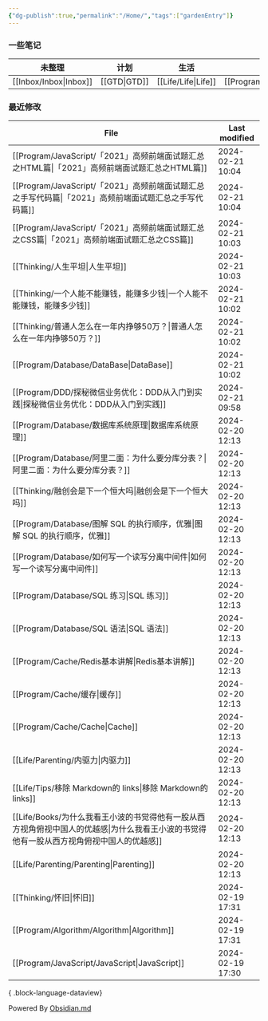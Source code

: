 ```yaml
---
{"dg-publish":true,"permalink":"/Home/","tags":["gardenEntry"]}
---
```



### 一些笔记

| 未整理 | 计划 | 生活 | 编程 | 思考 |
| ---- | ---- | ---- | ---- | ---- |
| [[Inbox/Inbox\|Inbox]] | [[GTD\|GTD]] | [[Life/Life\|Life]] | [[Program/Program\|Program]] | [[Thinking/Thinking\|Thinking]] |

### 最近修改

| File                                                                             | Last modified    |
| -------------------------------------------------------------------------------- | ---------------- |
| [[Program/JavaScript/「2021」高频前端面试题汇总之HTML篇\|「2021」高频前端面试题汇总之HTML篇]]           | 2024-02-21 10:04 |
| [[Program/JavaScript/「2021」高频前端面试题汇总之手写代码篇\|「2021」高频前端面试题汇总之手写代码篇]]           | 2024-02-21 10:04 |
| [[Program/JavaScript/「2021」高频前端面试题汇总之CSS篇\|「2021」高频前端面试题汇总之CSS篇]]             | 2024-02-21 10:03 |
| [[Thinking/人生平坦\|人生平坦]]                                                       | 2024-02-21 10:03 |
| [[Thinking/一个人能不能赚钱，能赚多少钱\|一个人能不能赚钱，能赚多少钱]]                                   | 2024-02-21 10:02 |
| [[Thinking/普通人怎么在一年内挣够50万？\|普通人怎么在一年内挣够50万？]]                                 | 2024-02-21 10:02 |
| [[Program/Database/DataBase\|DataBase]]                                       | 2024-02-21 10:02 |
| [[Program/DDD/探秘微信业务优化：DDD从入门到实践\|探秘微信业务优化：DDD从入门到实践]]                        | 2024-02-21 09:58 |
| [[Program/Database/数据库系统原理\|数据库系统原理]]                                         | 2024-02-20 12:13 |
| [[Program/Database/阿里二面：为什么要分库分表？\|阿里二面：为什么要分库分表？]]                           | 2024-02-20 12:13 |
| [[Thinking/融创会是下一个恒大吗\|融创会是下一个恒大吗]]                                           | 2024-02-20 12:13 |
| [[Program/Database/图解 SQL 的执行顺序，优雅\|图解 SQL 的执行顺序，优雅]]                         | 2024-02-20 12:13 |
| [[Program/Database/如何写一个读写分离中间件\|如何写一个读写分离中间件]]                               | 2024-02-20 12:13 |
| [[Program/Database/SQL 练习\|SQL 练习]]                                           | 2024-02-20 12:13 |
| [[Program/Database/SQL 语法\|SQL 语法]]                                           | 2024-02-20 12:13 |
| [[Program/Cache/Redis基本讲解\|Redis基本讲解]]                                        | 2024-02-20 12:13 |
| [[Program/Cache/缓存\|缓存]]                                                      | 2024-02-20 12:13 |
| [[Program/Cache/Cache\|Cache]]                                                | 2024-02-20 12:13 |
| [[Life/Parenting/内驱力\|内驱力]]                                                   | 2024-02-20 12:13 |
| [[Life/Tips/移除 Markdown的 links\|移除 Markdown的 links]]                          | 2024-02-20 12:13 |
| [[Life/Books/为什么我看王小波的书觉得他有一股从西方视角俯视中国人的优越感\|为什么我看王小波的书觉得他有一股从西方视角俯视中国人的优越感]] | 2024-02-20 12:13 |
| [[Life/Parenting/Parenting\|Parenting]]                                       | 2024-02-20 12:13 |
| [[Thinking/怀旧\|怀旧]]                                                           | 2024-02-19 17:31 |
| [[Program/Algorithm/Algorithm\|Algorithm]]                                    | 2024-02-19 17:31 |
| [[Program/JavaScript/JavaScript\|JavaScript]]                                 | 2024-02-19 17:30 |

{ .block-language-dataview}

Powered By [Obsidian.md](https://obsidian.md/)
